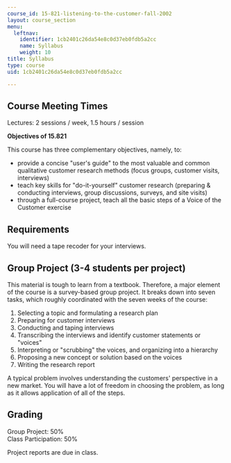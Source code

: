 ```yaml
---
course_id: 15-821-listening-to-the-customer-fall-2002
layout: course_section
menu:
  leftnav:
    identifier: 1cb2401c26da54e8c0d37eb0fdb5a2cc
    name: Syllabus
    weight: 10
title: Syllabus
type: course
uid: 1cb2401c26da54e8c0d37eb0fdb5a2cc

---
```


Course Meeting Times
--------------------

Lectures: 2 sessions / week, 1.5 hours / session

**Objectives of 15.821**

This course has three complementary objectives, namely, to:

*   provide a concise "user's guide" to the most valuable and common qualitative customer research methods (focus groups, customer visits, interviews)
*   teach key skills for "do-it-yourself" customer research (preparing & conducting interviews, group discussions, surveys, and site visits)
*   through a full-course project, teach all the basic steps of a Voice of the Customer exercise

Requirements
------------

You will need a tape recoder for your interviews.

Group Project (3-4 students per project)
----------------------------------------

This material is tough to learn from a textbook. Therefore, a major element of the course is a survey-based group project. It breaks down into seven tasks, which roughly coordinated with the seven weeks of the course:

1.  Selecting a topic and formulating a research plan
2.  Preparing for customer interviews
3.  Conducting and taping interviews
4.  Transcribing the interviews and identify customer statements or "voices"
5.  Interpreting or "scrubbing" the voices, and organizing into a hierarchy
6.  Proposing a new concept or solution based on the voices
7.  Writing the research report

A typical problem involves understanding the customers' perspective in a new market. You will have a lot of freedom in choosing the problem, as long as it allows application of all of the steps.

Grading
-------

Group Project: 50%  
Class Participation: 50%

Project reports are due in class.